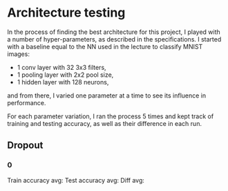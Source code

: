 # Architecture testing

In the process of finding the best architecture for this project,
I played with a number of hyper-parameters, as described in the
specifications.
I started with a baseline equal to the NN used in the lecture to classify
MNIST images: 
- 1 conv layer with 32 3x3 filters,
- 1 pooling layer with 2x2 pool size,
- 1 hidden layer with 128 neurons,

and from there, I varied one parameter at a time to see its influence in
performance.

For each parameter variation, I ran the process 5 times and kept track of
training and testing accuracy, as well as their difference in each run.

## Dropout
### 0

Train accuracy avg:
Test accuracy avg:
Diff avg: